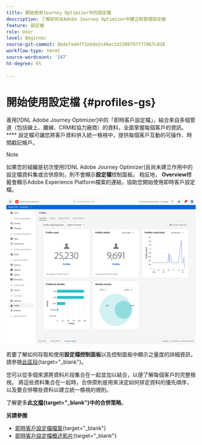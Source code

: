 ```yaml
---
title: 開始使用Journey Optimizer中的設定檔
description: 了解如何在Adobe Journey Optimizer中建立和管理設定檔
feature: 設定檔
role: User
level: Beginner
source-git-commit: 8bdefa46ff1ebde2c49ac1d2300797777967c038
workflow-type: tm+mt
source-wordcount: '247'
ht-degree: 6%

---
```


# 開始使用設定檔 {#profiles-gs}

善用[!DNL Adobe Journey Optimizer]中的「即時客戶設定檔」，結合來自多個管道（包括線上、離線、CRM和協力廠商）的資料，全面掌握每個客戶的資訊。 **** 設定檔可讓您將客戶資料併入統一檢視中，提供每個客戶互動的可操作、時間戳記帳戶。

>[!NOTE]
>
>如果您的組織是初次使用[!DNL Adobe Journey Optimizer]且尚未建立作用中的設定檔資料集或合併原則，則不會顯示&#x200B;**設定檔**&#x200B;控制面板。 相反地， **Overview**&#x200B;標籤會顯示Adobe Experience Platform檔案的連結，協助您開始使用即時客戶設定檔。

![](assets/profiles-home.png)

若要了解如何存取和使用&#x200B;**設定檔控制面板**&#x200B;以及控制面板中顯示之量度的詳細資訊，請參閱[此區段](https://experienceleague.adobe.com/docs/experience-platform/profile/ui/user-guide.html?lang=zh-Hant){target=&quot;_blank&quot;}。

您可以從多個來源將資料片段集合在一起並加以結合，以便了解每個客戶的完整檢視。 將這些資料集合在一起時，合併原則是用來決定如何排定資料的優先順序，以及要合併哪些資料以建立統一檢視的規則。

了解更多&#x200B;**此[文檔](https://experienceleague.adobe.com/docs/experience-platform/profile/merge-policies/ui-guide.html){target=&quot;_blank&quot;}中的合併策略**。

**另請參閱**

* [即時客戶設定檔檔案](https://experienceleague.adobe.com/docs/experience-platform/query/home.html?lang=zh-Hant){target=&quot;_blank&quot;}
* [即時客戶設定檔概述影片](https://experienceleague.adobe.com/docs/experience-platform/profile/home.html){target=&quot;_blank&quot;}
